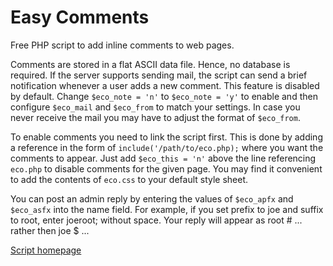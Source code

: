 # Easy Comments

Free PHP script to add inline comments to web pages.

Comments are stored in a flat ASCII data file. Hence, no database is required. If the server supports sending mail, the script can send a brief notification whenever a user adds a new comment. This feature is disabled by default. Change `$eco_note = 'n'` to `$eco_note = 'y'` to enable and then configure `$eco_mail` and `$eco_from` to match your settings. In case you never receive the mail you may have to adjust the format of `$eco_from`.

To enable comments you need to link the script first. This is done by adding a reference in the form of `include('/path/to/eco.php);` where you want the comments to appear. Just add `$eco_this = 'n'` above the line referencing `eco.php` to disable comments for the given page. You may find it convenient to add the contents of `eco.css` to your default 
style sheet.

You can post an admin reply by entering the values of `$eco_apfx` and `$eco_asfx` into the name field. For example, if you set prefix to joe and suffix to root, enter joeroot; without space. Your reply will appear as root # ... rather then joe $ ...

[Script homepage](http://phclaus.eu.org/php-scripts/easy-comments)
